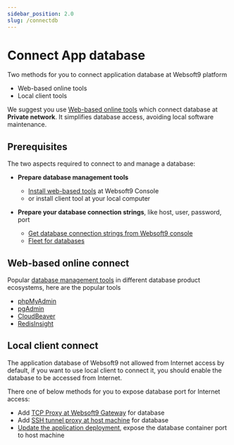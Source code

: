 ```yaml
---
sidebar_position: 2.0
slug: /connectdb
---
```


# Connect App database

Two methods for you to connect application database at Websoft9 platform

- Web-based online tools
- Local client tools

We suggest you use [Web-based online tools](./dbtools) which connect database at **Private network**. It simplifies database access, avoiding local software maintenance. 

## Prerequisites

The two aspects required to connect to and manage a database:

- **Prepare database management tools**

  - [Install web-based tools](./dbtools) at Websoft9 Console
  - or install client tool at your local computer

- **Prepare your database connection strings**, like host, user, password, port

  - [Get database connection strings from Websoft9 console](./app-getdetail#db)
  - [Fleet for databases](./createdb#table)


## Web-based online connect

Popular [database management tools](./apps/#databases) in different database product ecosystems, here are the popular tools

- [phpMyAdmin](./phpmyadmin)
- [pgAdmin](./pgAdmin)
- [CloudBeaver](./cloudbeaver)
- [RedisInsight](./redisinsight)

## Local client connect

The application database of Websoft9 not allowed from Internet access by default, if you want to use local client to connect it, you should enable the database to be accessed from Internet.  

There one of below methods for you to expose database port for Internet access:

- Add [TCP Proxy at Websoft9 Gateway](./gateway-proxy#stream) for database
- Add [SSH tunnel proxy at host machine](./gateway-proxy#stream) for database
- [Update the application deployment](./app-compose), expose the database container port to host machine